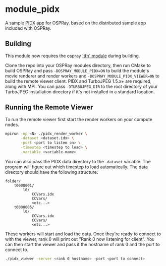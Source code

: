# module\_pidx

A sample [PIDX](https://github.com/sci-visus/PIDX) app for OSPRay, based
on the distributed sample app included with OSPRay.

## Building

This module now requires the ospray ['tfn' module](https://github.com/wilsonCernWq/module_tfn) 
during building.

Clone the repo into your OSPRay modules directory, then run CMake to build
OSPRay and pass `-DOSPRAY_MODULE_PIDX=ON` to build the module's movie
renderer and render workers and `-DOSPRAY_MODULE_PIDX_VIEWER=ON` to build
the remote viewer client. PIDX and TurboJPEG 1.5.x+ are required, along
with MPI. You can pass `-DTURBOJPEG_DIR` to the root directory of your
TurboJPEG installation directory if it's not installed in a standard location.

## Running the Remote Viewer

To run the remote viewer first start the render workers on your compute nodes.

```bash
mpirun -np <N> ./pidx_render_worker \
       -dataset <dataset.idx> \
       -port <port to listen on> \
       -timestep <timestep to load> \
       -variable <variable-name>
```

You can also pass the PIDX data directory to the `-dataset` variable. The program will
figure out which timestep to load automatically. The data directory should have the 
following structure:

```
folder/
    t0000001/
        l0/
            CCVars.idx
            CCVars/
            <etc...>
    t0000005/
        l0/
            CCVars.idx
            CCVars/
            <etc...>
```

These workers will start and load the data. Once they're ready to connect to
with the viewer, rank 0 will print out "Rank 0 now listening for client". You
can then start the viewer and pass it the hostname of rank 0 and the port
to connect to.

```bash
./pidx_viewer -server <rank 0 hostname> -port <port to connect>
```

